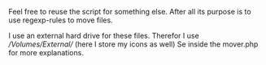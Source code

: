 Feel free to reuse the script for something else. After all its purpose is to use regexp-rules to move files.

I use an external hard drive for these files. 
Therefor I use _/Volumes/External/_ (here I store my icons as well)
Se inside the mover.php for more explanations.
